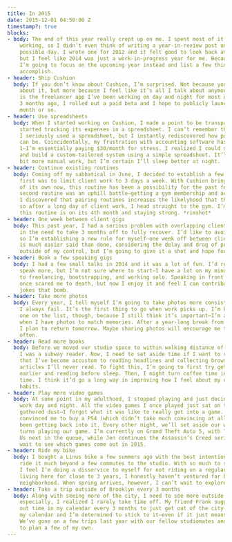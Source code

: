 ```yaml
---
title: In 2015
date: 2015-12-01 04:50:00 Z
timestamp?: true
blocks:
- body: The end of this year really crept up on me. I spent most of it heads-down
    working, so I didn’t even think of writing a year-in-review post until the last
    possible day. I wrote one for 2012 and it felt good to look back at past accomplishments,
    but I feel like 2014 was just a work-in-progress year for me. Because of this,
    I’m going to focus on the upcoming year instead and list a few things I want to
    accomplish.
- header: Ship Cushion
  body: If you don’t know about Cushion, I’m surprised. Not because you should know
    about it, but more because I feel like it’s all I talk about anymore. Cushion
    is the freelancer app I’ve been working on day and night for most of the year.
    3 months ago, I rolled out a paid beta and I hope to publicly launch in the next
    month or so.
- header: Use spreadsheets
  body: When I started working on Cushion, I made a point to be transparent, so I
    started tracking its expenses in a spreadsheet. I can’t remember the last time
    I seriously used a spreadsheet, but I instantly rediscovered how powerful they
    can be. Coincidentally, my frustration with accounting software has reached defcon
    1—I’m essentially paying $30/month for stress. I realized I could save that money
    and build a custom-tailored system using a simple spreadsheet. It’ll require a
    bit more manual work, but I’m certain I’ll sleep better at night.
- header: Continue existing routines
  body: Coming off my sabbatical in June, I decided to establish a few routines. The
    first was to limit client work to 3 days a week. With Cushion bringing in an income
    of its own now, this routine has been a possibility for the past few months. The
    second routine was an uphill battle—getting a gym membership and actually going.
    I discovered that pairing routines increases the likelyhood that they will succeed,
    so after a long day of client work, I head straight to the gym. I’m proud to say
    this routine is on its 4th month and staying strong. *rimshot*
- header: One week between client gigs
  body: This past year, I had a serious problem with overlapping client jobs, resulting
    in the need to take 3 months off to fully recover. I’d like to avoid another burnout,
    so I’m establishing a new rule for myself—one week off between client gigs. This
    is much easier said than done, considering the delay and drag of projects are
    outside of my control, but I’m going to give it a shot and hope for the best.
- header: Book a few speaking gigs
  body: I had a few small talks in 2014 and it was a lot of fun. I’d really like to
    speak more, but I’m not sure where to start—I have a lot on my mind when it comes
    to freelancing, bootstrapping, and working solo. Speaking in front of a crowd
    once scared me to death, but now I enjoy it and feel I can contribute a lot—specifically
    jokes that bomb.
- header: Take more photos
  body: Every year, I tell myself I’m going to take photos more consistently, but
    I always fail. It’s the first thing to go when work picks up. I’m keeping this
    one on the list, though, because I still think it’s important—I’m always thankful
    when I have photos to match memories. After a year-long break from Instagram,
    I plan to return tomorrow. Maybe sharing photos will encourage me to shoot more
    often.
- header: Read more books
  body: Before we moved our studio space to within walking distance of our apartment,
    I was a subway reader. Now, I need to set aside time if I want to read. I hate
    that I’ve become accustom to reading headlines and collecting browser tabs of
    articles I’ll never read. To fight this, I’m going to first try getting in bed
    earlier and reading before sleep. Then, I might turn coffee time into coffee/reading
    time. I think it’d go a long way in improving how I feel about my consumption
    habits.
- header: Play more video games
  body: At some point in my adulthood, I stopped playing and just decided that I would
    work day and night. All the video games I once played just sat on the shelf and
    gathered dust—I forgot what it was like to really get into a game. Jen recently
    convinced me to buy a PS4 (which didn’t take much convincing at all), so we’ve
    been getting back into it. Every other night, we’ll set aside our work and take
    turns playing our game. I’m currently on Grand Theft Auto 5, with The Last of
    Us next in the queue, while Jen continues the Assassin’s Creed series. I can’t
    wait to see which games come out in 2015.
- header: Ride my bike
  body: I bought a Linus bike a few summers ago with the best intentions, but didn’t
    ride it much beyond a few commutes to the studio. With so much to see in New York,
    I feel I’m doing a disservice to myself for not riding on a regular basis. After
    living here for close to 3 years, I honestly haven’t ventured far beyond my own
    neighborhood. When spring arrives, however, I can’t wait to explore.
- header: Take a trip outside of Brooklyn every 3 months
  body: Along with seeing more of the city, I need to see more outside the city. Today
    especially, I realized I rarely take time off. My friend Frank suggested blocking
    out time in my calendar every 3 months to just get out of the city. Well, I marked
    my calendar and I’m determined to stick to it—even if it just means a drive upstate.
    We’ve gone on a few trips last year with our fellow studiomates and now I’m itching
    to plan a few of my own.
---
```


